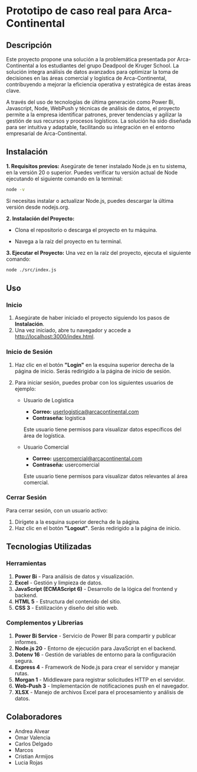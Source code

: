 # Prototipo de caso real para Arca-Continental

## Descripción

Este proyecto propone una solución a la problemática presentada por Arca-Continental a los estudiantes del grupo Deadpool de Kruger School. La solución integra análisis de datos avanzados para optimizar la toma de decisiones en las áreas comercial y logística de Arca-Continental, contribuyendo a mejorar la eficiencia operativa y estratégica de estas áreas clave.

A través del uso de tecnologías de última generación como Power Bi, Javascript, Node, WebPush y técnicas de análisis de datos, el proyecto permite a la empresa identificar patrones, prever tendencias y agilizar la gestión de sus recursos y procesos logísticos. La solución ha sido diseñada para ser intuitiva y adaptable, facilitando su integración en el entorno empresarial de Arca-Continental.

## Instalación

**1. Requisitos previos:**
Asegúrate de tener instalado Node.js en tu sistema, en la versión 20 o superior. Puedes verificar tu versión actual de Node ejecutando el siguiente comando en la terminal:
```sh
node -v
```
Si necesitas instalar o actualizar Node.js, puedes descargar la última versión desde nodejs.org.

**2. Instalación del Proyecto:**

* Clona el repositorio o descarga el proyecto en tu máquina.

* Navega a la raíz del proyecto en tu terminal.

**3. Ejecutar el Proyecto:**
Una vez en la raíz del proyecto, ejecuta el siguiente comando:

```sh
node ./src/index.js
```
## Uso

### Inicio
1. Asegúrate de haber iniciado el proyecto siguiendo los pasos de **Instalación**.
2. Una vez iniciado, abre tu navegador y accede a [http://localhost:3000/index.html](http://localhost:3000/index.html).

### Inicio de Sesión
1. Haz clic en el botón **"Login"** en la esquina superior derecha de la página de inicio. Serás redirigido a la página de inicio de sesión.

2. Para iniciar sesión, puedes probar con los siguientes usuarios de ejemplo:

    * Usuario de Logística

        * **Correo:** userlogistica@arcacontinental.com
        * **Contraseña:** logistica
      
        Este usuario tiene permisos para visualizar datos específicos del área de logística.

    * Usuario Comercial

        * **Correo:** usercomercial@arcacontinental.com
        * **Contraseña:** usercomercial
      
        Este usuario tiene permisos para visualizar datos relevantes al área comercial.

### Cerrar Sesión
Para cerrar sesión, con un usuario activo:

1. Dirígete a la esquina superior derecha de la página.
2. Haz clic en el botón **"Logout"**. Serás redirigido a la página de inicio.


## Tecnologias Utilizadas

### Herramientas
1. **Power Bi** - Para análisis de datos y visualización.
2. **Excel** - Gestión y limpieza de datos.
3. **JavaScript (ECMAScript 6)** -  Desarrollo de la lógica del frontend y backend.
4. **HTML 5** - Estructura del contenido del sitio.
5. **CSS 3** - Estilización y diseño del sitio web.

### Complementos y Librerias
1. **Power Bi Service** -  Servicio de Power BI para compartir y publicar informes.
2. **Node.js 20** -  Entorno de ejecución para JavaScript en el backend.
3. **Dotenv 16** - Gestión de variables de entorno para la configuración segura.
4. **Express 4** - Framework de Node.js para crear el servidor y manejar rutas.
5. **Morgan 1** - Middleware para registrar solicitudes HTTP en el servidor.
6. **Web-Push 3** - Implementación de notificaciones push en el navegador.
7. **XLSX** - Manejo de archivos Excel para el procesamiento y análisis de datos.

## Colaboradores

* Andrea Alvear
* Omar Valencia
* Carlos Delgado
* Marcos 
* Cristian Armijos
* Lucia Rojas
